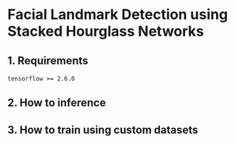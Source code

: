 # Facial Landmark Detection using Stacked Hourglass Networks

## 1. Requirements

    tensorflow >= 2.6.0

## 2. How to inference

## 3. How to train using custom datasets